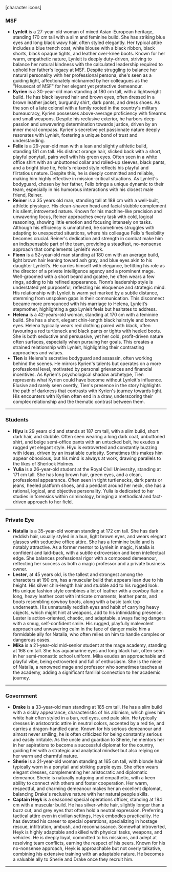 [character icons]

### MSF
- **Lynleit** is a 27-year-old woman of mixed Asian-European heritage, standing 170 cm tall with a slim and feminine build. She has striking blue eyes and long black wavy hair, often styled elegantly. Her typical attire includes a blue trench coat, white blouse with a black ribbon, black shorts, black opaque tights, and leather over-knee boots. Known for her warm, empathetic nature, Lynleit is deeply duty-driven, striving to balance her natural kindness with the calculated leadership required to uphold her father's legacy at MSF. Despite struggling to balance her natural personality with her professional persona, she's seen as a guiding light, affectionately nicknamed by her colleagues as the "Housecat of MSF" for her elegant yet protective demeanour.
- **Kyrien** is a 30-year-old man standing at 180 cm tall, with a lightweight build. He has black layered hair and brown eyes, often dressed in a brown leather jacket, burgundy shirt, dark pants, and dress shoes. As the son of a late colonel with a family rooted in the country's military bureaucracy, Kyrien possesses above-average proficiency with firearms and small weapons. Despite his reclusive exterior, he harbors deep passion and unwavering determination towards justice, driven by an inner moral compass. Kyrien's secretive yet passionate nature deeply resonates with Lynleit, fostering a unique bond of trust and understanding.
- **Felix** is a 29-year-old man with a lean and slightly athletic build, standing 181 cm tall. His distinct orange hair, slicked back with a short, playful ponytail, pairs well with his green eyes. Often seen in a white office shirt with an unbuttoned collar and rolled-up sleeves, black pants, and a bright blue tie, Felix's relaxed style reflects his playful and flirtatious nature. Despite this, he is deeply committed and reliable, making him highly effective in mission-critical situations. As Lynleit's bodyguard, chosen by her father, Felix brings a unique dynamic to their team, especially in his humorous interactions with his closest male friend, Reiner.
- **Reiner** is a 35 years old man, standing tall at 188 cm with a well-built, athletic physique. His clean-shaven head and facial stubble complement his silent, introverted nature. Known for his machine-like precision and unwavering focus, Reiner approaches every task with cold, logical reasoning, showing little emotion and focusing intensely on tasks. Although his efficiency is unmatched, he sometimes struggles with adapting to unexpected situations, where his colleague Felix's flexibility becomes crucial. Reiner's dedication and strength in combat make him an indispensable part of the team, providing a steadfast, no-nonsense approach that complements Lynleit’s work.
- **Fionn** is a 52-year-old man standing at 180 cm with an average build, light brown hair leaning toward ash gray, and blue eyes akin to his daughter Lynleit’s. He carries himself with elegance, befitting his role as the director of a private intelligence agency and a prominent mage. Well-groomed with a short beard and goatee, he often wears a few rings, adding to his refined appearance. Fionn’s leadership style is understated yet purposeful, reflecting his eloquence and strategic mind. His relationship with Lynleit is warm yet marked by a subtle distance, stemming from unspoken gaps in their communication. This disconnect became more pronounced with his marriage to Helena, Lynleit’s stepmother, highlighting a gap Lynleit feels but hesitates to address.
- **Helena** is a 42-years-old woman, standing at 170 cm with a feminine build. She has a short, elegant chin-length black hairstyle and brown eyes. Helena typically wears red clothing paired with black, often favouring a red turtleneck and black pants or tights with heeled boots. She is both seductive and persuasive, yet her cold, profit-driven nature often surfaces, especially when pursuing her goals. This creates a strained relationship with Lynleit, highlighting their contrasting approaches and values.
- **Tien** is Helena's secretive bodyguard and assassin, often working behind the scenes. He mirrors Kyrien's talents but operates on a more professional level, motivated by personal grievances and financial incentives. As Kyrien's psychological shadow archetype, Tien represents what Kyrien could have become without Lynleit's influence. Elusive and rarely seen overtly, Tien's presence in the story highlights the path of darkness that contrasts with Kyrien's journey towards light. His encounters with Kyrien often end in a draw, underscoring their complex relationship and the thematic contrast between them.

---

### Students
- **Hiyu** is 29 years old and stands at 187 cm tall, with a slim build, short dark hair, and stubble. Often seen wearing a long dark coat, unbuttoned shirt, and beige semi-office pants with an untucked belt, he exudes a rugged yet elegant style. Hiyu is extroverted and constantly buzzing with ideas, driven by an insatiable curiosity. Sometimes this makes him appear obnoxious, but his mind is always at work, drawing parallels to the likes of Sherlock Holmes.
- **Yulia** is a 26-year-old student at the Royal Civil University, standing at 171 cm tall. She has long brown hair, green eyes, and a clean, professional appearance. Often seen in tight turtlenecks, dark pants or jeans, heeled platform shoes, and a pendant around her neck, she has a rational, logical, and objective personality. Yulia is dedicated to her studies in forensics within criminology, bringing a methodical and fact-driven approach to her field.

---

### Private Eye
- **Natalia** is a 35-year-old woman standing at 172 cm tall. She has dark reddish hair, usually styled in a bun, light brown eyes, and wears elegant glasses with seductive office attire. She has a feminine build and is notably attractive. As a former mentor to Lynleit in magic, Natalia is confident and laid-back, with a subtle extroversion and keen intellectual edge. She balances professional rigor with a composed demeanour, reflecting her success as both a magic professor and a private business owner.
- **Lester**, at 45 years old, is the tallest and strongest among the characters at 190 cm, has a muscular build that appears lean due to his height. His silver chin-length hair and stubble add to his rugged look. His unique fashion style combines a lot of leather with a cowboy flair: a long, heavy leather coat with intricate ornaments, leather pants, and boots resembling cowboy boots, along with a basic tank top underneath. His unnaturally reddish eyes and habit of carrying heavy objects, which might hint at weapons, add to his intimidating presence. Lester is action-oriented, chaotic, and adaptable, always facing dangers with a smug, self-confident smile. His rugged, playfully malevolent approach and unwavering calm in the face of danger make him a formidable ally for Natalia, who often relies on him to handle complex or dangerous cases.
- **Mika** is a 21-year-old mid-senior student at the mage academy, standing at 168 cm tall. She has aquamarine eyes and long black hair, often seen in her semi-monastic school uniform. Mika exudes an approachable and playful vibe, being extroverted and full of enthusiasm. She is the niece of Natalia, a renowned mage and professor who sometimes teaches at the academy, adding a significant familial connection to her academic journey.

---

### Government
- **Drake** is a 33-year-old man standing at 185 cm tall. He has a slim build with a sickly appearance, characteristic of his albinism, which gives him white hair often styled in a bun, red eyes, and pale skin. He typically dresses in aristocratic attire in neutral colors, accented by a red tie, and carries a dragon-handled cane. Known for his serious demeanour and almost never smiling, he is often criticized for being constantly serious and easily irritable. As the uncle and guardian to Sherie, he mentors her in her aspirations to become a successful diplomat for the country, guiding her with a strategic and analytical mindset but also relying on her warm and charmful nature.
- **Sherie** is a 21-year-old woman standing at 165 cm tall, with blonde hair typically worn in a ponytail and striking purple eyes. She often wears elegant dresses, complementing her aristocratic and diplomatic demeanor. Sherie is naturally outgoing and empathetic, with a keen ability to connect with others and foster cooperation. Her warm, respectful, and charming demeanour makes her an excellent diplomat, balancing Drake's reclusive nature with her natural people skills.
- **Captain Heyk** is a seasoned special operations officer, standing at 184 cm with a muscular build. He has silver-white hair, slightly longer than a buzz cut, and grey eyes that often hold a neutral expression. Preferring tactical attire even in civilian settings, Heyk embodies practicality. He has devoted his career to special operations, specializing in hostage rescue, infiltration, ambush, and reconnaissance. Somewhat introverted, Heyk is highly adaptable and skilled with physical tasks, weapons, and vehicles. He is deeply loyal, committed to his missions, and adept at resolving team conflicts, earning the respect of his peers. Known for his no-nonsense approach, Heyk is approachable but not overly talkative, combining his extensive training with an adaptable nature. He becomes a valuable ally to Sherie and Drake once they recruit him.

---


